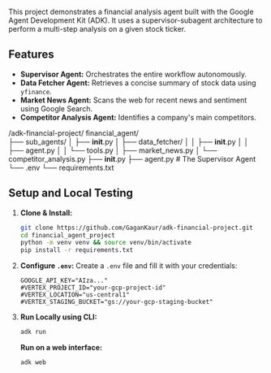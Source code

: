 This project demonstrates a financial analysis agent built with the Google Agent Development Kit (ADK). It uses a supervisor-subagent architecture to perform a multi-step analysis on a given stock ticker.

## Features

- **Supervisor Agent:** Orchestrates the entire workflow autonomously.
- **Data Fetcher Agent:** Retrieves a concise summary of stock data using `yfinance`.
- **Market News Agent:** Scans the web for recent news and sentiment using Google Search.
- **Competitor Analysis Agent:** Identifies a company's main competitors.


/adk-financial-project/
    financial_agent/            
        ├── sub_agents/
        │   ├── __init__.py
        │   ├── data_fetcher/
        │   │   ├── __init__.py
        │   │   ├── agent.py
        │   │   └── tools.py
        │   ├── market_news.py
        │   └── competitor_analysis.py
        ├── __init__.py
        ├── agent.py                # The Supervisor Agent
        └── .env
    └── requirements.txt

## Setup and Local Testing

1.  **Clone & Install:**
    ```bash
    git clone https://github.com/GaganKaur/adk-financial-project.git
    cd financial_agent_project
    python -m venv venv && source venv/bin/activate
    pip install -r requirements.txt
    ```

2.  **Configure `.env`:**
    Create a `.env` file and fill it with your credentials:
    ```
    GOOGLE_API_KEY="AIza..."
    #VERTEX_PROJECT_ID="your-gcp-project-id" 
    #VERTEX_LOCATION="us-central1" 
    #VERTEX_STAGING_BUCKET="gs://your-gcp-staging-bucket"
    ```

3.  **Run Locally using CLI:**
    ```bash
    adk run
    ```

    **Run on a web interface:**
    ```bash
    adk web
    ```

